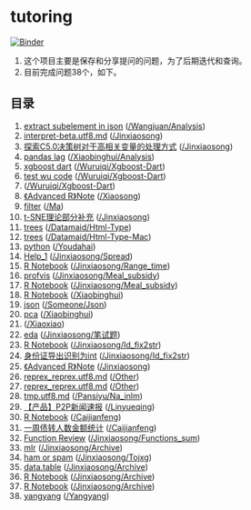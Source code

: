
<!-- README.md is generated from README.Rmd. Please edit that file -->

# tutoring

<!-- badges: start -->

[![Binder](https://mybinder.org/badge_logo.svg)](https://mybinder.org/v2/gh/JiaxiangBU/tutoring/master)
<!-- badges: end -->

1.  这个项目主要是保存和分享提问的问题，为了后期迭代和查询。
2.  目前完成问题38个，如下。

## 目录

1.  [extract subelement in
    json](https://mybinder.org/v2/gh/JiaxiangBU/tutoring/master?filepath=wangjuan%2Fanalysis%2Fextract_subelement_in_json.ipynb)
    ([/Wangjuan/Analysis](https://github.com/JiaxiangBU/tutoring/tree/master//wangjuan/analysis/extract_subelement_in_json.ipynb))
2.  [interpret-beta.utf8.md](https://jiaxiangbu.github.io/tutoring//jinxiaosong/interpret-beta.html)
    ([/Jinxiaosong](https://github.com/JiaxiangBU/tutoring/tree/master//jinxiaosong/interpret-beta.html))
3.  [探索C5.0决策树对于高相关变量的处理方式](https://jiaxiangbu.github.io/tutoring//jinxiaosong/corr_c50_test.html)
    ([/Jinxiaosong](https://github.com/JiaxiangBU/tutoring/tree/master//jinxiaosong/corr_c50_test.html))
4.  [pandas
    lag](https://mybinder.org/v2/gh/JiaxiangBU/tutoring/master?filepath=xiaobinghui%2Fanalysis%2Fpandas-lag.ipynb)
    ([/Xiaobinghui/Analysis](https://github.com/JiaxiangBU/tutoring/tree/master//xiaobinghui/analysis/pandas-lag.ipynb))
5.  [xgboost
    dart](https://mybinder.org/v2/gh/JiaxiangBU/tutoring/master?filepath=wuruiqi%2Fxgboost-dart%2Fxgboost-dart.ipynb)
    ([/Wuruiqi/Xgboost-Dart](https://github.com/JiaxiangBU/tutoring/tree/master//wuruiqi/xgboost-dart/xgboost-dart.ipynb))
6.  [test wu
    code](https://mybinder.org/v2/gh/JiaxiangBU/tutoring/master?filepath=wuruiqi%2Fxgboost-dart%2Ftest-wu-code.ipynb)
    ([/Wuruiqi/Xgboost-Dart](https://github.com/JiaxiangBU/tutoring/tree/master//wuruiqi/xgboost-dart/test-wu-code.ipynb))
7.  [](https://jiaxiangbu.github.io/tutoring//wuruiqi/xgboost-dart/xgboost-dart.html)
    ([/Wuruiqi/Xgboost-Dart](https://github.com/JiaxiangBU/tutoring/tree/master//wuruiqi/xgboost-dart/xgboost-dart.html))
8.  [《Advanced
    R》Note](https://jiaxiangbu.github.io/tutoring//xiaosong/english_display.html)
    ([/Xiaosong](https://github.com/JiaxiangBU/tutoring/tree/master//xiaosong/english_display.html))
9.  [filter](https://mybinder.org/v2/gh/JiaxiangBU/tutoring/master?filepath=ma%2Ffilter.ipynb)
    ([/Ma](https://github.com/JiaxiangBU/tutoring/tree/master//ma/filter.ipynb))
10. [t-SNE理论部分补充](https://jiaxiangbu.github.io/tutoring//jinxiaosong/t-sne-theory.html)
    ([/Jinxiaosong](https://github.com/JiaxiangBU/tutoring/tree/master//jinxiaosong/t-sne-theory.html))
11. [trees](https://jiaxiangbu.github.io/tutoring//dataMaid/html-type/dataMaid_trees.html)
    ([/Datamaid/Html-Type](https://github.com/JiaxiangBU/tutoring/tree/master//dataMaid/html-type/dataMaid_trees.html))
12. [trees](https://jiaxiangbu.github.io/tutoring//dataMaid/html-type-mac/dataMaid_trees.html)
    ([/Datamaid/Html-Type-Mac](https://github.com/JiaxiangBU/tutoring/tree/master//dataMaid/html-type-mac/dataMaid_trees.html))
13. [python](https://mybinder.org/v2/gh/JiaxiangBU/tutoring/master?filepath=youdahai%2Fpython.ipynb)
    ([/Youdahai](https://github.com/JiaxiangBU/tutoring/tree/master//youdahai/python.ipynb))
14. [Help\_1](https://jiaxiangbu.github.io/tutoring//jinxiaosong/spread/song_help_1.html)
    ([/Jinxiaosong/Spread](https://github.com/JiaxiangBU/tutoring/tree/master//jinxiaosong/spread/song_help_1.html))
15. [R
    Notebook](https://jiaxiangbu.github.io/tutoring//jinxiaosong/range_time/note.nb.html)
    ([/Jinxiaosong/Range\_time](https://github.com/JiaxiangBU/tutoring/tree/master//jinxiaosong/range_time/note.nb.html))
16. [profvis](https://jiaxiangbu.github.io/tutoring//jinxiaosong/meal_subsidy/profile.html)
    ([/Jinxiaosong/Meal\_subsidy](https://github.com/JiaxiangBU/tutoring/tree/master//jinxiaosong/meal_subsidy/profile.html))
17. [R
    Notebook](https://jiaxiangbu.github.io/tutoring//jinxiaosong/meal_subsidy/test_fun.nb.html)
    ([/Jinxiaosong/Meal\_subsidy](https://github.com/JiaxiangBU/tutoring/tree/master//jinxiaosong/meal_subsidy/test_fun.nb.html))
18. [R
    Notebook](https://jiaxiangbu.github.io/tutoring//xiaobinghui/README.nb.html)
    ([/Xiaobinghui](https://github.com/JiaxiangBU/tutoring/tree/master//xiaobinghui/README.nb.html))
19. [json](https://jiaxiangbu.github.io/tutoring//someone/json/json.nb.html)
    ([/Someone/Json](https://github.com/JiaxiangBU/tutoring/tree/master//someone/json/json.nb.html))
20. [pca](https://jiaxiangbu.github.io/tutoring//xiaobinghui/pca.nb.html)
    ([/Xiaobinghui](https://github.com/JiaxiangBU/tutoring/tree/master//xiaobinghui/pca.nb.html))
21. [](https://jiaxiangbu.github.io/tutoring//xiaoxiao/xiaoxiao_180602.html)
    ([/Xiaoxiao](https://github.com/JiaxiangBU/tutoring/tree/master//xiaoxiao/xiaoxiao_180602.html))
22. [eda](https://jiaxiangbu.github.io/tutoring//jinxiaosong/笔试题/eda.nb.html)
    ([/Jinxiaosong/笔试题](https://github.com/JiaxiangBU/tutoring/tree/master//jinxiaosong/笔试题/eda.nb.html))
23. [R
    Notebook](https://jiaxiangbu.github.io/tutoring//jinxiaosong/id_fix2str/note.nb.html)
    ([/Jinxiaosong/Id\_fix2str](https://github.com/JiaxiangBU/tutoring/tree/master//jinxiaosong/id_fix2str/note.nb.html))
24. [身份证导出识别为int](https://jiaxiangbu.github.io/tutoring//jinxiaosong/id_fix2str/note.html)
    ([/Jinxiaosong/Id\_fix2str](https://github.com/JiaxiangBU/tutoring/tree/master//jinxiaosong/id_fix2str/note.html))
25. [《Advanced
    R》Note](https://jiaxiangbu.github.io/tutoring//jinxiaosong/english_display.html)
    ([/Jinxiaosong](https://github.com/JiaxiangBU/tutoring/tree/master//jinxiaosong/english_display.html))
26. [reprex\_reprex.utf8.md](https://jiaxiangbu.github.io/tutoring//other/reprex_reprex.utf8.md.html)
    ([/Other](https://github.com/JiaxiangBU/tutoring/tree/master//other/reprex_reprex.utf8.md.html))
27. [reprex\_reprex.utf8.md](https://jiaxiangbu.github.io/tutoring//other/dup_incol.html)
    ([/Other](https://github.com/JiaxiangBU/tutoring/tree/master//other/dup_incol.html))
28. [tmp.utf8.md](https://jiaxiangbu.github.io/tutoring//pansiyu/NA_inlm/tmp.html)
    ([/Pansiyu/Na\_inlm](https://github.com/JiaxiangBU/tutoring/tree/master//pansiyu/NA_inlm/tmp.html))
29. [【产品】P2P新闻速报](https://jiaxiangbu.github.io/tutoring//linyueqing/useMarkdown.html)
    ([/Linyueqing](https://github.com/JiaxiangBU/tutoring/tree/master//linyueqing/useMarkdown.html))
30. [R
    Notebook](https://jiaxiangbu.github.io/tutoring//caijianfeng/note.nb.html)
    ([/Caijianfeng](https://github.com/JiaxiangBU/tutoring/tree/master//caijianfeng/note.nb.html))
31. [一周债转人数金额统计](https://jiaxiangbu.github.io/tutoring//caijianfeng/ptrans.html)
    ([/Caijianfeng](https://github.com/JiaxiangBU/tutoring/tree/master//caijianfeng/ptrans.html))
32. [Function
    Review](https://jiaxiangbu.github.io/tutoring//jinxiaosong/functions_sum/note.nb.html)
    ([/Jinxiaosong/Functions\_sum](https://github.com/JiaxiangBU/tutoring/tree/master//jinxiaosong/functions_sum/note.nb.html))
33. [mlr](https://jiaxiangbu.github.io/tutoring//jinxiaosong/archive/mlr.html)
    ([/Jinxiaosong/Archive](https://github.com/JiaxiangBU/tutoring/tree/master//jinxiaosong/archive/mlr.html))
34. [ham or
    spam](https://jiaxiangbu.github.io/tutoring//jinxiaosong/tojxg/sms_start.html)
    ([/Jinxiaosong/Tojxg](https://github.com/JiaxiangBU/tutoring/tree/master//jinxiaosong/tojxg/sms_start.html))
35. [data.table](https://jiaxiangbu.github.io/tutoring//jinxiaosong/archive/data_table.html)
    ([/Jinxiaosong/Archive](https://github.com/JiaxiangBU/tutoring/tree/master//jinxiaosong/archive/data_table.html))
36. [R
    Notebook](https://jiaxiangbu.github.io/tutoring//jinxiaosong/archive/xiaosong2.nb.html)
    ([/Jinxiaosong/Archive](https://github.com/JiaxiangBU/tutoring/tree/master//jinxiaosong/archive/xiaosong2.nb.html))
37. [R
    Notebook](https://jiaxiangbu.github.io/tutoring//jinxiaosong/archive/xiaosong1.nb.html)
    ([/Jinxiaosong/Archive](https://github.com/JiaxiangBU/tutoring/tree/master//jinxiaosong/archive/xiaosong1.nb.html))
38. [yangyang](https://mybinder.org/v2/gh/JiaxiangBU/tutoring/master?filepath=yangyang%2Fyangyang.ipynb)
    ([/Yangyang](https://github.com/JiaxiangBU/tutoring/tree/master//yangyang/yangyang.ipynb))
